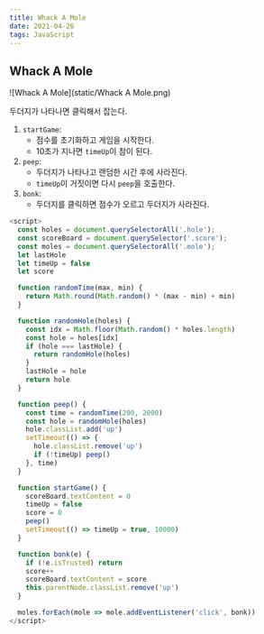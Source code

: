 ```yaml
---
title: Whack A Mole
date: 2021-04-26
tags: JavaScript
---
```


## Whack A Mole

![Whack A Mole](static/Whack A Mole.png)

두더지가 나타나면 클릭해서 잡는다.

1. `startGame`:
   - 점수를 초기화하고 게임을 시작한다.
   - 10초가 지나면 `timeUp`이 참이 된다.
2. `peep`:
   - 두더지가 나타나고 랜덤한 시간 후에 사라진다.
   - `timeUp`이 거짓이면 다시 `peep`을 호출한다.
3. `bonk`:
   - 두더지를 클릭하면 점수가 오르고 두더지가 사라진다.

```javascript
<script>
  const holes = document.querySelectorAll('.hole');
  const scoreBoard = document.querySelector('.score');
  const moles = document.querySelectorAll('.mole');
  let lastHole
  let timeUp = false
  let score

  function randomTime(max, min) {
    return Math.round(Math.random() * (max - min) + min)
  }

  function randomHole(holes) {
    const idx = Math.floor(Math.random() * holes.length)
    const hole = holes[idx]
    if (hole === lastHole) {
      return randomHole(holes)
    }
    lastHole = hole
    return hole
  }

  function peep() {
    const time = randomTime(200, 2000)
    const hole = randomHole(holes)
    hole.classList.add('up')
    setTimeout(() => {
      hole.classList.remove('up')
      if (!timeUp) peep()
    }, time)
  }

  function startGame() {
    scoreBoard.textContent = 0
    timeUp = false
    score = 0
    peep()
    setTimeout(() => timeUp = true, 10000)
  }

  function bonk(e) {
    if (!e.isTrusted) return
    score++
    scoreBoard.textContent = score
    this.parentNode.classList.remove('up')
  }

  moles.forEach(mole => mole.addEventListener('click', bonk))
</script>
```
